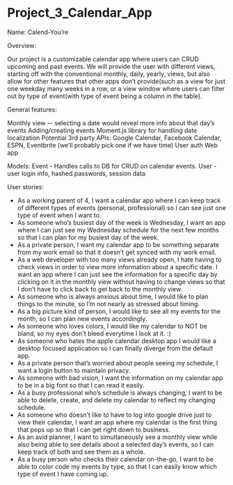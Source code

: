 # Project_3_Calendar_App

Name: Calend-You’re

Overview:

Our project is a customizable calendar app where users can CRUD upcoming and past events. We will provide the user with different views, starting off with the conventional monthly, daily, yearly, views, but also allow for other features that other apps don’t provide(such as a view for just one weekday many weeks in a row, or a view window where users can filter out by type of event(with type of event being a column in the table).  

General features:

Monthly view -- selecting a date would reveal more info about that day’s events 
Adding/creating events
Moment.js library for handling date localization
Potential 3rd party APIs: Google Calendar, Facebook Calendar, ESPN, Eventbrite (we’ll probably pick one if we have time)
User auth
Web app

Models:
Event - Handles calls to DB for CRUD on calendar events.
User - user login info, hashed passwords, session data

User stories:

- As a working parent of 4, I want a calendar app where I can keep track of different types of events (personal, professional) so I can see just one type of event when I want to. 
- As someone who’s busiest day of the week is Wednesday, I want an app where I can just see my Wednesday schedule for the next few months so that I can plan for my busiest day of the week. 
- As a private person, I want my calendar app to be something separate from my work email so that it doesn’t get synced with my work email. 
- As a web developer with too many views already open, I hate having to check views in order to view more information about a specific date. I want an app where I can just see the information for a specific day by clicking on it in the monthly view without having to change views so that I don’t have to click back to get back to the monthly view.
- As someone who is always anxious about time, I would like to plan things to the minute, so I’m not nearly as stressed about timing.
- As a big picture kind of person, I would like to see all my events for the month, so I can plan new events accordingly.
- As someone who loves colors, I would like my calendar to NOT be bland, so my eyes don't bleed everytime I look at it. :) 
- As someone who hates the apple calendar desktop app I would like a desktop focused application so I can finally diverge from the default app.
- As a private person that’s worried about people seeing my schedule, I want a login button to maintain privacy. 
- As  someone with bad vision, I want the information on my calendar app to be in a  big font so that I can read it easily. 
- As a busy professional who’s schedule is always changing, I want to be able to delete, create, and delete my calendar to reflect my changing schedule. 
- As someone who doesn’t like to have to log into google drive just to view their calendar, I want an app where my calendar is the first thing that pops up so that I can get right down to business. 
- As an avid planner, I want to simultaneously see a monthly view while also being able to see details about a selected day’s events, so I can keep track of both and see them as a whole. 
- As a busy person who checks their calendar on-the-go, I want to be able to color code my events by type, so that I can easily know which type of event I have coming up.
